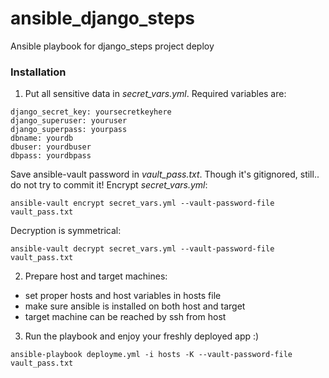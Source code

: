 # ansible_django_steps
Ansible playbook for django_steps project deploy

### Installation
1. Put all sensitive data in *secret_vars.yml*. Required variables are:
```
django_secret_key: yoursecretkeyhere
django_superuser: youruser
django_superpass: yourpass
dbname: yourdb
dbuser: yourdbuser
dbpass: yourdbpass
```
Save ansible-vault password in *vault_pass.txt*. Though it's gitignored, still.. do not try to commit it!
Encrypt *secret_vars.yml*:
```
ansible-vault encrypt secret_vars.yml --vault-password-file vault_pass.txt
```
Decryption is symmetrical:
```
ansible-vault decrypt secret_vars.yml --vault-password-file vault_pass.txt
```


2. Prepare host and target machines:
  * set proper hosts and host variables in hosts file
  * make sure ansible is installed on both host and target
  * target machine can be reached by ssh from host
3. Run the playbook and enjoy your freshly deployed app :)
```
ansible-playbook deployme.yml -i hosts -K --vault-password-file vault_pass.txt
```
